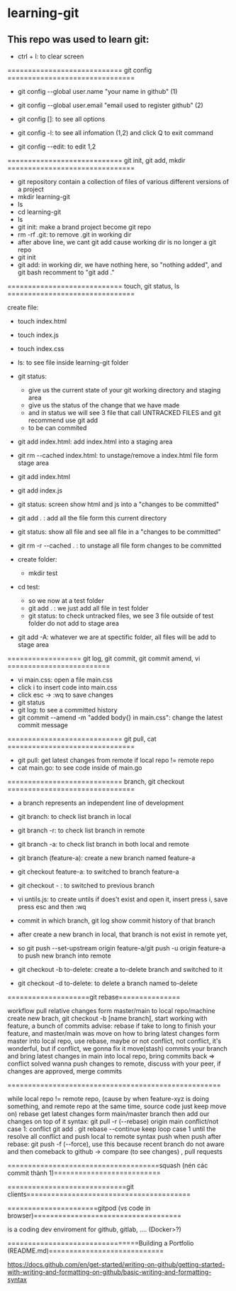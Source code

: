 # learning-git

## This repo was used to learn git: 

- ctrl + l: to clear screen

============================ git config ===============================
		
- git config --global user.name "your name in github" (1)
- git config --global user.email "email used to register github" (2)

- git config [<options>]: to see all options
- git config -l: to see all infomation (1,2) and click Q to exit command
- git config --edit: to edit 1,2

============================ git init, git add, mkdir <name-dir> ===============================
	
- git repository contain a collection of files of various different versions of a project
- mkdir learning-git
- ls
- cd learning-git
- ls
- git init: make a brand project become git repo
- rm -rf .git: to remove .git in working dir
- after above line, we cant git add cause working dir is no longer a git repo
- git init
- git add: in working dir, we have nothing here, so "nothing added", and git bash recomment to "git add ."
	
============================ touch, git status, ls ===============================
	
create file: 
- touch index.html

- touch index.js

- touch index.css

- ls: to see file inside learning-git folder

- git status: 
	- give us the current state of your git working directory and staging area
	- give us the status of the change that we have made
	- and in status we will see 3 file that call UNTRACKED FILES and git recommend use git add <file>
	- to be can commited
- git add index.html: add index.html into a staging area
- git rm --cached index.html: to unstage/remove a index.html file form stage area
- git add index.html
- git add index.js
- git status: screen show html and js into a "changes to be committed"
- git add . : add all the file form this current directory 
- git status: show all file and see all file in a "changes to be committed"
- git rm -r --cached . : to unstage all file form changes to be committed

- create folder:
	- mkdir test
- cd test: 
	- so we now at a test folder
	- git add . : we just add all file in test folder
	- git status: to check untracked files, we see 3 file outside of test folder do not add to stage area
- git add -A: whatever we are at spectific folder, all files will be add to stage area
	
================== git log, git commit, git commit amend, vi <name-file> =========================
	
- vi main.css: open a file main.css 
- click i to insert code into main.css
- click esc -> :wq to save changes
- git status
- git log: to see a committed history
- git commit --amend -m "added body{} in main.css": change the latest commit message
	
============================ git pull, cat <name-file> ===============================
	
- git pull: get latest changes from remote if local repo != remote repo
- cat main.go: to see code inside of main.go
	
============================ branch, git checkout ===============================
	
- a branch represents an independent line of development
- git branch: to check list branch in local
- git branch -r: to check list branch in remote
- git branch -a: to check list branch in both local and remote
- git branch (feature-a): create a new branch named feature-a
- git checkout feature-a: to switched to branch feature-a
- git checkout - : to switched to previous branch
- vi untils.js: to create untils if does't exist and open it, insert press i, save press esc and then :wq
- commit in which branch, git log show commit history of that branch
- after create a new branch in local, that branch is not exist in remote yet, 
- so git push --set-upstream origin feature-a/git push -u origin feature-a to push new branch into remote

- git checkout -b to-delete: create a to-delete branch and switched to it
- git checkout -d to-delete: to delete a branch named to-delete
	
====================git rebase===============
	
workflow
pull relative changes form master/main to local repo/machine 
create new brach, git checkout -b [name branch], start working with feature, a bunch of commits
advise: rebase
if take to long to finish your feature, and master/main was move on
how to bring latest changes form master into local repo, use rebase, maybe or not conflict,
not conflict, it's wonderful, but if conflict, we gonna fix it
move(stash) commits your branch and bring latest changes in main into local repo, bring commits back
=> conflict solved
wanna push changes to remote, discuss with your peer, if changes are approved, merge commits
	
====================================================
	
while local repo != remote repo, (cause by when feature-xyz is doing something, and remote repo at the 
same time, source code just keep move on)
rebase
get latest changes form main/master branch then add our changes on top of it
syntax: git pull -r (--rebase) origin main 
conflict/not
case 1: conflict
git add .
git rebase --continue
keep loop case 1 until the resolve all conflict and push local to remote
syntax push when push after rebase: git push -f (--force), use this because recent branch do not aware
and then comeback to github -> compare (to see changes) , pull requests
	
=====================================squash (nén các commit thành 1)==========================
	
=============================git clients========================================
	
======================gitpod (vs code in browser)====================================
	
is a coding dev enviroment for github, gitlab, .... (Docker>?)
	
================================Building a Portfolio (README.md)============================
	
https://docs.github.com/en/get-started/writing-on-github/getting-started-with-writing-and-formatting-on-github/basic-writing-and-formatting-syntax
